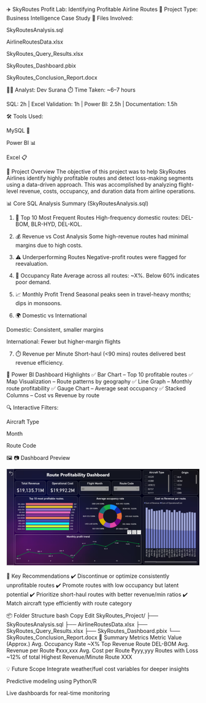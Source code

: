 ✈️ SkyRoutes Profit Lab: Identifying Profitable Airline Routes
📌 Project Type: Business Intelligence Case Study
📁 Files Involved:

SkyRoutesAnalysis.sql

AirlineRoutesData.xlsx

SkyRoutes_Query_Results.xlsx

SkyRoutes_Dashboard.pbix

SkyRoutes_Conclusion_Report.docx

👨‍💻 Analyst: Dev Surana
⏱️ Time Taken: ~6–7 hours

SQL: 2h | Excel Validation: 1h | Power BI: 2.5h | Documentation: 1.5h

🛠️ Tools Used:

MySQL 🐬

Power BI 📊

Excel 📋

📂 Project Overview
The objective of this project was to help SkyRoutes Airlines identify highly profitable routes and detect loss-making segments using a data-driven approach.
This was accomplished by analyzing flight-level revenue, costs, occupancy, and duration data from airline operations.

📊 Core SQL Analysis Summary (SkyRoutesAnalysis.sql)
1. 🛫 Top 10 Most Frequent Routes
High-frequency domestic routes: DEL-BOM, BLR-HYD, DEL-KOL.

2. 💰 Revenue vs Cost Analysis
Some high-revenue routes had minimal margins due to high costs.

3. ⚠️ Underperforming Routes
Negative-profit routes were flagged for reevaluation.

4. 💺 Occupancy Rate
Average across all routes: ~X%. Below 60% indicates poor demand.

5. 📈 Monthly Profit Trend
Seasonal peaks seen in travel-heavy months; dips in monsoons.

6. 🌍 Domestic vs International

Domestic: Consistent, smaller margins

International: Fewer but higher-margin flights

7. ⏱️ Revenue per Minute
Short-haul (<90 mins) routes delivered best revenue efficiency.

📌 Power BI Dashboard Highlights
✅ Bar Chart – Top 10 profitable routes
✅ Map Visualization – Route patterns by geography
✅ Line Graph – Monthly route profitability
✅ Gauge Chart – Average seat occupancy
✅ Stacked Columns – Cost vs Revenue by route

🔍 Interactive Filters:

Aircraft Type

Month

Route Code

🖼️ 📷 Dashboard Preview

![Dashboard Screebshot](images/dashboard.png)

📑 Key Recommendations
✔️ Discontinue or optimize consistently unprofitable routes
✔️ Promote routes with low occupancy but latent potential
✔️ Prioritize short-haul routes with better revenue/min ratios
✔️ Match aircraft type efficiently with route category

📦 Folder Structure
bash
Copy
Edit
SkyRoutes_Project/
├── SkyRoutesAnalysis.sql
├── AirlineRoutesData.xlsx
├── SkyRoutes_Query_Results.xlsx
├── SkyRoutes_Dashboard.pbix
└── SkyRoutes_Conclusion_Report.docx
📌 Summary Metrics
Metric	Value (Approx.)
Avg. Occupancy Rate	~X%
Top Revenue Route	DEL-BOM
Avg. Revenue per Route	₹xxx,xxx
Avg. Cost per Route	₹yyy,yyy
Routes with Loss	~12% of total
Highest Revenue/Minute Route	XXX

💡 Future Scope
Integrate weather/fuel cost variables for deeper insights

Predictive modeling using Python/R

Live dashboards for real-time monitoring